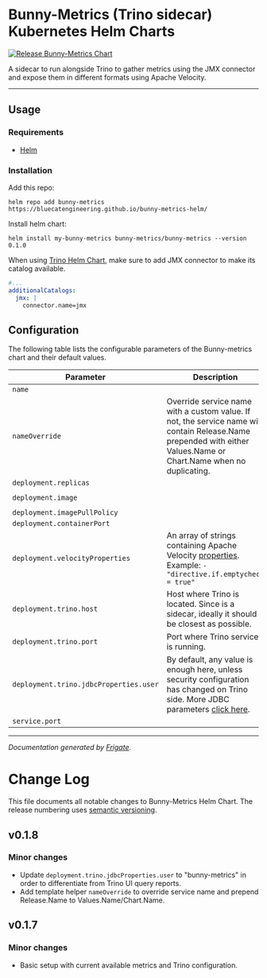 
Bunny-Metrics (Trino sidecar) Kubernetes Helm Charts
===========
[![Release Bunny-Metrics Chart](https://github.com/bluecatengineering/bunny-metrics-helm/actions/workflows/release.yaml/badge.svg?branch=main)](https://github.com/bluecatengineering/bunny-metrics-helm/actions/workflows/release.yaml)

A sidecar to run alongside Trino to gather metrics using the JMX connector and expose them in different formats using Apache Velocity.

---

## Usage

### Requirements
* [Helm](https://helm.sh)

### Installation
Add this repo:

```shell
helm repo add bunny-metrics https://bluecatengineering.github.io/bunny-metrics-helm/
```

Install helm chart:

```shell
helm install my-bunny-metrics bunny-metrics/bunny-metrics --version 0.1.0
```

When using [Trino Helm Chart](https://github.com/trinodb/charts), make sure to add JMX connector to make its catalog available.

```yaml
#...
additionalCatalogs:
  jmx: |
    connector.name=jmx
```


## Configuration

The following table lists the configurable parameters of the Bunny-metrics chart and their default values.

| Parameter                | Description             | Default        |
| ------------------------ | ----------------------- | -------------- |
| `name` |  | `"bunny-metrics"` |
| `nameOverride` | Override service name with a custom value. If not, the service name will contain Release.Name prepended with either Values.Name or Chart.Name when no duplicating. | `null` |
| `deployment.replicas` |  | `1` |
| `deployment.image` |  | `"ghcr.io/bluecatengineering/bunny-metrics:main"` |
| `deployment.imagePullPolicy` |  | `"Always"` |
| `deployment.containerPort` |  | `8090` |
| `deployment.velocityProperties` | An array of strings containing Apache Velocity [properties](https://velocity.apache.org/engine/2.0/configuration.html). Example: `- "directive.if.emptycheck = true"` | `[]` |
| `deployment.trino.host` | Host where Trino is located. Since is a sidecar, ideally it should be closest as possible. | `"localhost"` |
| `deployment.trino.port` | Port where Trino service is running. | `8080` |
| `deployment.trino.jdbcProperties.user` | By default, any value is enough here, unless security configuration has changed on Trino side. More JDBC parameters [click here](https://trino.io/docs/current/installation/jdbc.html#parameter-reference). | `"bunny-metrics"` |
| `service.port` |  | `8090` |



---
_Documentation generated by [Frigate](https://frigate.readthedocs.io)._

# Change Log

This file documents all notable changes to Bunny-Metrics Helm Chart. The release
numbering uses [semantic versioning](http://semver.org).

## v0.1.8

### Minor changes

* Update `deployment.trino.jdbcProperties.user` to "bunny-metrics" in order to differentiate from Trino UI query reports.
* Add template helper `nameOverride` to override service name and prepend Release.Name to Values.Name/Chart.Name.

## v0.1.7

### Minor changes

* Basic setup with current available metrics and Trino configuration.

